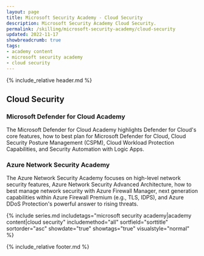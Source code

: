 ```yaml
---
layout: page
title: Microsoft Security Academy - Cloud Security
description: Microsoft Security Academy Cloud Security.
permalink: /skilling/microsoft-security-academy/cloud-security
updated: 2022-11-17
showbreadcrumb: true
tags: 
- academy content
- microsoft security academy
- cloud security
---
```


{% include_relative header.md %}

## Cloud Security

### Microsoft Defender for Cloud Academy
The Microsoft Defender for Cloud Academy highlights Defender for Cloud's core features, how to best plan for Microsoft Defender for Cloud, Cloud Security Posture Management (CSPM), Cloud Workload Protection Capabilities, and Security Automation with Logic Apps.


### Azure Network Security Academy
The Azure Network Security Academy focuses on high-level network security features, Azure Network Security Advanced Architecture, how to best manage network security with Azure Firewall Manager, next generation capabilities within Azure Firewall Premium (e.g., TLS, IDPS), and Azure DDoS Protection's powerful answer to rising threats.


{% include series.md 
    includetags="microsoft security academy|academy content|cloud security" includemethod="all" sortfield="sorttitle" sortorder="asc" showdate="true" showtags="true"
    visualstyle="normal"
%}

{% include_relative footer.md %}